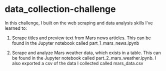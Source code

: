 # data_collection-challenge

In this challenge, I built on the web scraping and data analysis skills I've learned to:

1. Scrape titles and preview text from Mars news articles. This can be found in the Jupyter notebook called part_1_mars_news.ipynb

2. Scrape and analyze Mars weather data, which exists in a table. This can be found in the Jupyter notebook called part_2_mars_weather.ipynb. I also exported a csv of the data I collected called mars_data.csv

